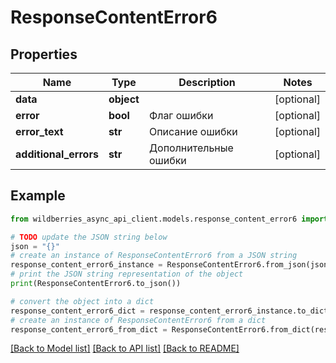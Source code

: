 # ResponseContentError6


## Properties

Name | Type | Description | Notes
------------ | ------------- | ------------- | -------------
**data** | **object** |  | [optional] 
**error** | **bool** | Флаг ошибки | [optional] 
**error_text** | **str** | Описание ошибки | [optional] 
**additional_errors** | **str** | Дополнительные ошибки | [optional] 

## Example

```python
from wildberries_async_api_client.models.response_content_error6 import ResponseContentError6

# TODO update the JSON string below
json = "{}"
# create an instance of ResponseContentError6 from a JSON string
response_content_error6_instance = ResponseContentError6.from_json(json)
# print the JSON string representation of the object
print(ResponseContentError6.to_json())

# convert the object into a dict
response_content_error6_dict = response_content_error6_instance.to_dict()
# create an instance of ResponseContentError6 from a dict
response_content_error6_from_dict = ResponseContentError6.from_dict(response_content_error6_dict)
```
[[Back to Model list]](../README.md#documentation-for-models) [[Back to API list]](../README.md#documentation-for-api-endpoints) [[Back to README]](../README.md)


